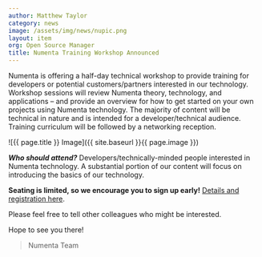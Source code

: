 ```yaml
---
author: Matthew Taylor
category: news
image: /assets/img/news/nupic.png
layout: item
org: Open Source Manager
title: Numenta Training Workshop Announced
---
```


Numenta is offering a half-day technical workshop to provide training for
developers or potential customers/partners interested in our technology.
Workshop sessions will review Numenta theory, technology, and applications – and
provide an overview for how to get started on your own projects using Numenta
technology. The majority of content will be technical in nature and is intended
for a developer/technical audience. Training curriculum will be followed by a
networking reception.

![{{ page.title }} Image]({{ site.baseurl }}{{ page.image }})

**_Who should attend?_**
Developers/technically-minded people interested in Numenta technology. A
substantial portion of our content will focus on introducing the basics of our
technology.

**Seating is limited, so we encourage you to sign up early!**
[Details and registration here](https://www.eventbrite.com/e/numenta-training-workshop-registration-12898835765).

Please feel free to tell other colleagues who might be interested.

Hope to see you there!

> Numenta Team
